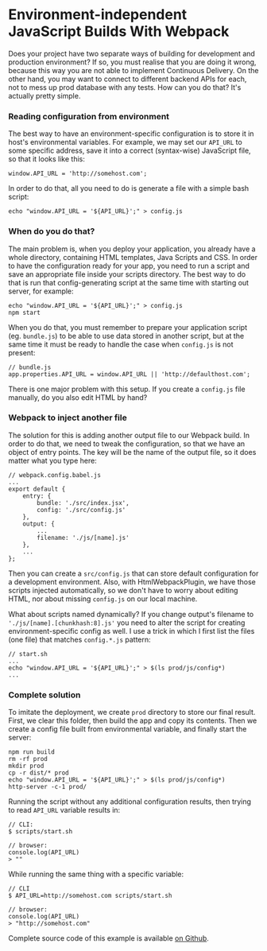 # Environment-independent JavaScript Builds With Webpack

Does your project have two separate ways of building for development and production environment? If so, you must realise that you are doing it wrong, because this way you are not able to implement Continuous Delivery. On the other hand, you may want to connect to different backend APIs for each, not to mess up prod database with any tests. How can you do that? It's actually pretty simple.

### Reading configuration from environment

The best way to have an environment-specific configuration is to store it in host's environmental variables. For example, we may set our `API_URL` to some specific address, save it into a correct (syntax-wise) JavaScript file, so that it looks like this:

    window.API_URL = 'http://somehost.com';

In order to do that, all you need to do is generate a file with a simple bash script:

    echo "window.API_URL = '${API_URL}';" > config.js

### When do you do that?

The main problem is, when you deploy your application, you already have a whole directory, containing HTML templates, Java Scripts and CSS. In order to have the configuration ready for your app, you need to run a script and save an appropriate file inside your scripts directory. The best way to do that is run that config-generating script at the same time with starting out server, for example:

    echo "window.API_URL = '${API_URL}';" > config.js
    npm start

When you do that, you must remember to prepare your application script (eg. `bundle.js`) to be able to use data stored in another script, but at the same time it must be ready to handle the case when `config.js` is not present:

    // bundle.js
    app.properties.API_URL = window.API_URL || 'http://defaulthost.com';

There is one major problem with this setup. If you create a `config.js` file manually, do you also edit HTML by hand?

### Webpack to inject another file

The solution for this is adding another output file to our Webpack build. In order to do that, we need to tweak the configuration, so that we have an object of entry points. The key will be the name of the output file, so it does matter what you type here:

    // webpack.config.babel.js
    ...
    export default {
        entry: {
            bundle: './src/index.jsx',
            config: './src/config.js'
        },
        output: {
            ...
            filename: './js/[name].js'
        },
        ...
    };

Then you can create a `src/config.js` that can store default configuration for a development environment. Also, with HtmlWebpackPlugin, we have those scripts injected automatically, so we don't have to worry about editing HTML, nor about missing `config.js` on our local machine.

What about scripts named dynamically? If you change output's filename to `'./js/[name].[chunkhash:8].js'` you need to alter the script for creating environment-specific config as well. I use a trick in which I first list the files (one file) that matches `config.*.js` pattern:

    // start.sh
    ...
    echo "window.API_URL = '${API_URL}';" > $(ls prod/js/config*)
    ...

### Complete solution

To imitate the deployment, we create `prod` directory to store our final result. First, we clear this folder, then build the app and copy its contents. Then we create a config file built from environmental variable, and finally start the server:

    npm run build
    rm -rf prod
    mkdir prod
    cp -r dist/* prod
    echo "window.API_URL = '${API_URL}';" > $(ls prod/js/config*)
    http-server -c-1 prod/

Running the script without any additional configuration results, then trying to read `API_URL` variable results in:

    // CLI:
    $ scripts/start.sh

    // browser:
    console.log(API_URL)
    > ""

While running the same thing with a specific variable:

    // CLI
    $ API_URL=http://somehost.com scripts/start.sh

    // browser:
    console.log(API_URL)
    > "http://somehost.com"

Complete source code of this example is available [on Github](https://github.com/slomek/react-on-webpack-server/tree/indenepdant-build).
